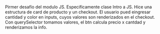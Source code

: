 Pirmer desafío del modulo JS. Especificamente clase Intro a JS. Hice una estructura de card de producto y un checkout.
El usuario pued eingresar cantidad y color en inputs, cuyos valores son renderizados en el checkout. Con querySelector 
tomamos valores, el btn calcula precio x cantdad y renderizamos la info. 
